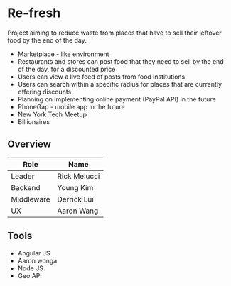 # Re-fresh

Project aiming to reduce waste from places that have to sell their leftover food by the end of the day. 
  - Marketplace - like environment
  - Restaurants and stores can post food that they need to sell by the end of the day, for a discounted price
  - Users can view a live feed of posts from food institutions
  - Users can search within a specific radius for places that are currently offering discounts
  - Planning on implementing online payment (PayPal API) in the future
  - PhoneGap - mobile app in the future
  - New York Tech Meetup
  - Billionaires


## Overview

| Role       | Name         |
|------------|--------------|
| Leader     | Rick Melucci |
| Backend    | Young Kim    |
| Middleware | Derrick Lui  |
| UX         | Aaron Wang   |

## Tools

- Angular JS
- Aaron wonga
- Node JS
- Geo API
